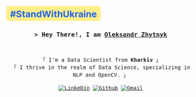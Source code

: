 [![StandWithUkraine](https://raw.githubusercontent.com/vshymanskyy/StandWithUkraine/main/badges/StandWithUkraine.svg)](https://github.com/vshymanskyy/StandWithUkraine/blob/main/docs/README.md)

<!-- Title -->
<h3 align="center">
        <samp>&gt; Hey There!, I am
                <b><a target="_blank" href="https://github.com/OleksandrZhytnyk">Oleksandr Zhytnyk</a></b>
        </samp>
</h3>
<br>

<p align="center">
        <!-- Intro -->
        <samp>
                「 I'm a Data Scientist  from <b>Kharkiv</b> 」
                <br>
                「 I thrive in the realm of Data Science, specializing in NLP and OpenCV.</b> 」
                <br>
                <br>
                <a href="https://www.linkedin.com/in/oleksandr-zhytnyk-78bb9a1b3/"><img alt="LinkeDin" width="22px" src="https://img.icons8.com/?size=512&id=446&format=png" /></a>
                <a href="https://github.com/OleksandrZhytnyk"><img alt="Github" width="22px" src="https://img.icons8.com/?size=512&id=62856&format=png" /></a>
                <a href="mailto:oleksander.zhytnyk@gmail.com"><img alt="Gmail" width="22px" src="https://img.icons8.com/?size=512&id=Y2GfpkgYNp42&format=png" /></a>
        </samp>
        
        
</p>
<br />
